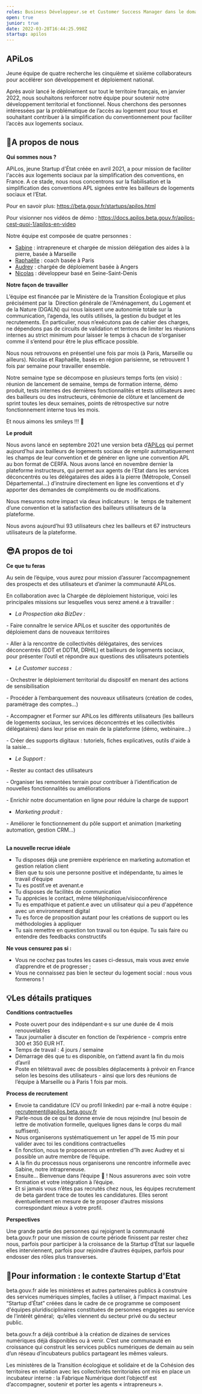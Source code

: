 ```yaml
---
roles: Business Développeur.se et Customer Success Manager dans le domaine du logement social
open: true
junior: true
date: 2022-03-28T16:44:25.998Z
startup: apilos
---
```

## APiLos



Jeune équipe de quatre recherche les cinquième et sixième collaborateurs pour accélérer son développement et déploiement national.

Après avoir lancé le déploiement sur tout le territoire français, en janvier 2022, nous souhaitons renforcer notre équipe pour soutenir notre développement territorial et fonctionnel. Nous cherchons des personnes intéressées par la problématique de l’accès au logement pour tous et souhaitant contribuer à la simplification du conventionnement pour faciliter l’accès aux logements sociaux.



## 👫A propos de nous 

**Qui sommes nous ?**

APiLos, jeune Startup d'État créée en avril 2021, a pour mission de faciliter l'accès aux logements sociaux par la simplification des conventions, en France. A ce stade, nous nous concentrons sur la fiabilisation et la simplification des conventions APL signées entre les bailleurs de logements sociaux et l’Etat.

Pour en savoir plus: <https://beta.gouv.fr/startups/apilos.html>

Pour visionner nos vidéos de démo : <https://docs.apilos.beta.gouv.fr/apilos-cest-quoi-1/apilos-en-video> 

Notre équipe est composée de quatre personnes :

* [Sabine](https://www.linkedin.com/in/sabine-marini-b6747756?originalSubdomain=fr) : intrapreneure et chargée de mission délégation des aides à la pierre, basée à Marseille
* [Raphaëlle](https://www.linkedin.com/in/rapha%C3%ABlle-neyton-93ab4037/) : coach basée à Paris
* [Audrey](https://www.linkedin.com/in/audrey-houssais/) : chargée de déploiement basée à Angers
* [Nicolas](https://www.linkedin.com/in/nicolas-oudard-9534075/) : développeur basé en Seine-Saint-Denis 

**Notre façon de travailler**

L’équipe est financée par le Ministère de la Transition Écologique et plus précisément par la  Direction générale de l'Aménagement, du Logement et de la Nature (DGALN) qui nous laissent une autonomie totale sur la communication, l’agenda, les outils utilisés, la gestion du budget et les recrutements. En particulier, nous n’exécutons pas de cahier des charges, ne dépendons pas de circuits de validation et tentons de limiter les réunions internes au strict minimum pour laisser le temps à chacun de s’organiser comme il s’entend pour être le plus efficace possible. 

Nous nous retrouvons en présentiel une fois par mois (à Paris, Marseille ou ailleurs). Nicolas et Raphaëlle, basés en région parisienne, se retrouvent 1 fois par semaine pour travailler ensemble. 

Notre semaine type se décompose en plusieurs temps forts (en visio) : réunion de lancement de semaine, temps de formation interne, démo produit, tests internes des dernières fonctionnalités et tests utilisateurs avec des bailleurs ou des instructeurs, cérémonie de clôture et lancement de sprint toutes les deux semaines, points de rétrospective sur notre fonctionnement interne tous les mois. 

Et nous aimons les smileys !!! 🤪

**Le produit**

Nous avons lancé en septembre 2021 une version beta d’[APiLos](https://apilos.beta.gouv.fr/) qui permet aujourd’hui aux bailleurs de logements sociaux de remplir automatiquement les champs de leur convention et de générer en ligne une convention APL au bon format de CERFA. Nous avons lancé en novembre dernier la plateforme instructeurs, qui permet aux agents de l’Etat dans les services déconcentrés ou les délégataires des aides à la pierre (Métropole, Conseil Départemental…) d’instruire directement en ligne les conventions et d’y apporter des demandes de compléments ou de modifications. 

Nous mesurons notre impact via deux indicateurs : le  temps de traitement d’une convention et la satisfaction des bailleurs utilisateurs de la plateforme. 

Nous avons aujourd’hui 93 utilisateurs chez les bailleurs et 67 instructeurs utilisateurs de la plateforme.



## 😎A propos de toi 

**Ce que tu feras** 

Au sein de l’équipe, vous aurez pour mission d’assurer l’accompagnement des prospects et des utilisateurs et d’animer la communauté APiLos.

En collaboration avec la Chargée de déploiement historique, voici les principales missions sur lesquelles vous serez amené.e à travailler :

* *La Prospection aka BizDev :*

\- Faire connaître le service APiLos et susciter des opportunités de déploiement dans de nouveaux territoires

\- Aller à la rencontre de collectivités délégataires, des services déconcentrés (DDT et DDTM, DRHIL) et bailleurs de logements sociaux, pour présenter l’outil et répondre aux questions des utilisateurs potentiels

* *Le Customer success :*

\- Orchestrer le déploiement territorial du dispositif en menant des actions de sensibilisation

\- Procéder à l’embarquement des nouveaux utilisateurs (création de codes, paramétrage des comptes…)

\- Accompagner et Former sur APiLos les différents utilisateurs (les bailleurs de logements sociaux, les services déconcentrés et les collectivités délégataires) dans leur prise en main de la plateforme (démo, webinaire…)

\- Créer des supports digitaux : tutoriels, fiches explicatives, outils d'aide à la saisie...

* *Le Support :*

\- Rester au contact des utilisateurs

\- Organiser les remontées terrain pour contribuer à l’identification de nouvelles fonctionnalités ou améliorations

\- Enrichir notre documentation en ligne pour réduire la charge de support

* *Marketing produit :*

\- Améliorer le fonctionnement du pôle support et animation (marketing automation, gestion CRM…)



\
**La nouvelle recrue idéale**

* Tu disposes déjà une première expérience en marketing automation et gestion relation client 
* Bien que tu sois une personne positive et indépendante, tu aimes le travail d’équipe
* Tu es postif.ve et avenant.e
* Tu disposes de facilités de communication
* Tu apprécies le contact, même téléphonique/visioconférence
* Tu es empathique et patient.e avec un utilisateur qui a peu d'appétence avec un environnement digital
* Tu es force de proposition autant pour les créations de support ou les méthodologies à appliquer
* Tu sais remettre en question ton travail ou ton équipe. Tu sais faire ou entendre des feedbacks constructifs



**Ne vous censurez pas si :**

* Vous ne cochez pas toutes les cases ci-dessus, mais vous avez envie d’apprendre et de progresser ;
* Vous ne connaissez pas bien le secteur du logement social : nous vous formerons ! 

## 💡Les détails pratiques

**Conditions contractuelles** 

* Poste ouvert pour des indépendant·e·s sur une durée de 4 mois renouvelables
* Taux journalier à discuter en fonction de l’expérience - compris entre 300 et 350 EUR HT. 
* Temps de travail : 4 jours / semaine 
* Démarrage dès que tu es disponible, on t’attend avant la fin du mois d’avril
* Poste en télétravail avec de possibles déplacements à prévoir en France selon les besoins des utilisateurs - ainsi que lors des réunions de l’équipe à Marseille ou à Paris 1 fois par mois. 

**Process de recrutement**

* Envoie ta candidature (CV ou profil linkedin) par e-mail à notre équipe : [recrutement@apilos.beta.gouv.fr](mailto:recrutement@apilos.beta.gouv.fr)
* Parle-nous de ce qui te donne envie de nous rejoindre (nul besoin de lettre de motivation formelle, quelques lignes dans le corps du mail suffisent).
* Nous organiserons systématiquement un 1er appel de 15 min pour valider avec toi les conditions contractuelles
* En fonction, nous te proposerons un entretien d’1h avec Audrey et si possible un autre membre de l’équipe. 
* A la fin du processus nous organiserons une rencontre informelle avec Sabine, notre intrapreneuse.
* Ensuite… Bienvenue dans l’équipe 🍾 ! Nous assurerons avec soin votre formation et votre intégration à l’équipe. 
* Et si jamais vous n’êtes pas recrutés chez nous, les équipes recrutement de beta gardent trace de toutes les candidatures. Elles seront éventuellement en mesure de te proposer d’autres missions correspondant mieux à votre profil. 

**Perspectives**

Une grande partie des personnes qui rejoignent la communauté beta.gouv.fr pour une mission de courte période finissent par rester chez nous, parfois pour participer à la croissance de la Startup d’État sur laquelle elles interviennent, parfois pour rejoindre d’autres équipes, parfois pour endosser des rôles plus transverses. 



## **🧐Pour information : le contexte Startup d'Etat**

beta.gouv.fr aide les ministères et autres partenaires publics à construire des services numériques simples, faciles à utiliser, à l’impact maximal. Les “Startup d’État” créées dans le cadre de ce programme se composent d'équipes pluridisciplinaires constituées de personnes engagées au service de l’intérêt général;  qu’elles viennent du secteur privé ou du secteur public. 

beta.gouv.fr a déjà contribué à la création de dizaines de services numériques déjà disponibles ou à venir. C’est une communauté en croissance qui construit les services publics numériques de demain au sein d’un réseau d’incubateurs publics partageant les mêmes valeurs.

Les ministères de la Transition écologique et solidaire et de la Cohésion des territoires en relation avec les collectivités territoriales ont mis en place un incubateur interne : la Fabrique Numérique dont l’objectif est d’accompagner, soutenir et porter les agents « intrapreneurs ».
